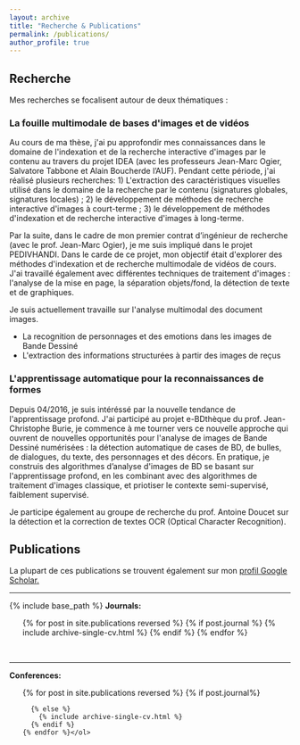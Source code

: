 ```yaml
---
layout: archive
title: "Recherche & Publications"
permalink: /publications/
author_profile: true
---
```


## Recherche

Mes recherches se focalisent autour de deux thématiques :

### La fouille multimodale de bases d'images et de vidéos
Au cours de ma thèse, j'ai pu approfondir mes connaissances dans le domaine de l'indexation et de la recherche interactive d'images par le contenu au travers du projet IDEA (avec les professeurs Jean-Marc Ogier, Salvatore Tabbone et Alain Boucherde l’AUF). Pendant cette période, j'ai réalisé plusieurs recherches: 1) L'extraction des caractéristiques visuelles utilisé dans le domaine de la recherche par le contenu (signatures globales, signatures locales) ; 2) le développement de méthodes de recherche interactive d'images à court-terme ; 3) le développement de méthodes d'indexation et de recherche interactive d'images à long-terme.

Par la suite, dans le  cadre  de  mon  premier  contrat  d’ingénieur  de  recherche (avec le prof. Jean-Marc Ogier), je me suis impliqué dans le projet PEDIVHANDI. Dans le carde de ce projet, mon objectif était d'explorer des méthodes d'indexation et de recherche multimodale de vidéos de cours. J'ai travaillé également avec différentes techniques  de traitement d'images : l'analyse de la mise en page, la séparation objets/fond, la détection de texte et de graphiques. 

Je suis actuellement travaille sur l'analyse multimodal des document images. 

+ La recognition de personnages et des emotions dans les images de Bande Dessiné
+ L'extraction des informations structurées à partir des images de reçus 


### L'apprentissage automatique pour la reconnaissances de formes

<!-- Le laboratoire L3i, reconnu au niveau international sur l’analyse de document, a lancé en 2011 le projet e-bdthèque dont l’objectif est de valoriser les corpus de Bande Dessiné numérisées. J'ai commencé mon deuxieme postdoc dans l'équipe BD en 04/2016 (avec le prof. Jean-Christophe Burie, prof. Arnaud Revel et prof Karell Bertet). Dans ce contexte, j'ai travaillé principalement sur la détection automatique de cases de BD, de bulles, de dialogues, du texte, des personnages, des décors et l'analyse du contenu semantique. Je construis des algorithmes d’analyse d'images se basant sur l'apprentissage profond, en les combinant avec des algorithmes de traitement d'images classique, et priotiser le contexte semi-supervisé. -->

Depuis 04/2016, je suis intéréssé par la nouvelle tendance de l'apprentissage profond. J'ai participé au projet e-BDthèque du prof. Jean-Christophe Burie, je commence à me tourner vers ce nouvelle approche qui ouvrent de nouvelles opportunités pour l'analyse de images de Bande Dessiné numérisées : la détection automatique de cases de BD, de bulles, de dialogues, du texte, des personnages et des décors. 
En pratique, je construis des algorithmes d’analyse d'images de BD se basant sur l'apprentissage profond, en les combinant avec des algorithmes de traitement d'images classique, et priotiser le contexte semi-supervisé, faiblement supervisé.

Je participe également au groupe de recherche du prof. Antoine Doucet sur la détection et la correction de textes OCR (Optical Character Recognition). 

## Publications 

<!-- {% if author.googlescholar %} -->
La plupart de ces publications se trouvent également sur mon <u><a href="{{author.googlescholar}}">profil Google Scholar</a>.</u>
<!-- {% endif %} -->

<!-- <br>If you like the format of the preprints included here, see <u><a href="https://github.com/brenhinkeller/preprint-template.tex">preprint-template.tex</a></u> -->

---
{% include base_path %}
<b>Journals:</b>
<br/>
  <ol>
    {% for post in site.publications reversed %}
      {% if post.journal %}
        {% include archive-single-cv.html %}
      {% endif %}
    {% endfor %}
  </ol>
<br/>


---
<b>Conferences:</b>
<br/>
<ol>{% for post in site.publications reversed %}
      {% if post.journal%}
        
      {% else %}
        {% include archive-single-cv.html %}
      {% endif %}
    {% endfor %}</ol>
<br/>
